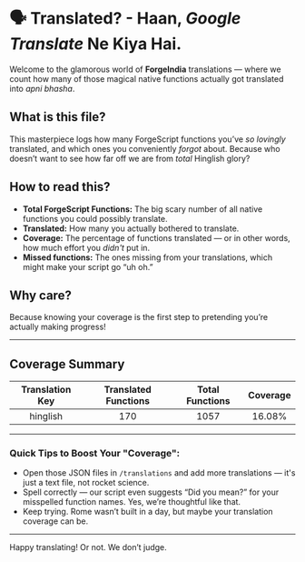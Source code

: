 # 🗣 Translated? - Haan, *Google Translate* Ne Kiya Hai.

Welcome to the glamorous world of **ForgeIndia** translations — where we count how many of those magical native functions actually got translated into *apni bhasha*.

## What is this file?

This masterpiece logs how many ForgeScript functions you’ve *so lovingly* translated, and which ones you conveniently *forgot* about. Because who doesn’t want to see how far off we are from *total* Hinglish glory?

## How to read this?

- **Total ForgeScript Functions:** The big scary number of all native functions you could possibly translate.
- **Translated:** How many you actually bothered to translate.
- **Coverage:** The percentage of functions translated — or in other words, how much effort you *didn't* put in.
- **Missed functions:** The ones missing from your translations, which might make your script go “uh oh.”

## Why care?

Because knowing your coverage is the first step to pretending you’re actually making progress!

---

## Coverage Summary

| Translation Key    | Translated Functions | Total Functions | Coverage     |
|:--------------------:|:---------------------:|:----------------:|:-------------:|
| hinglish | 170 | 1057 | 16.08% |



---

### Quick Tips to Boost Your "Coverage":

- Open those JSON files in `/translations` and add more translations — it's just a text file, not rocket science.
- Spell correctly — our script even suggests “Did you mean?” for your misspelled function names. Yes, we’re thoughtful like that.
- Keep trying. Rome wasn’t built in a day, but maybe your translation coverage can be.

---

Happy translating! Or not. We don’t judge.
